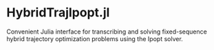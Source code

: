 # HybridTrajIpopt.jl

Convenient Julia interface for transcribing and solving fixed-sequence hybrid trajectory optimization problems using the Ipopt solver.
